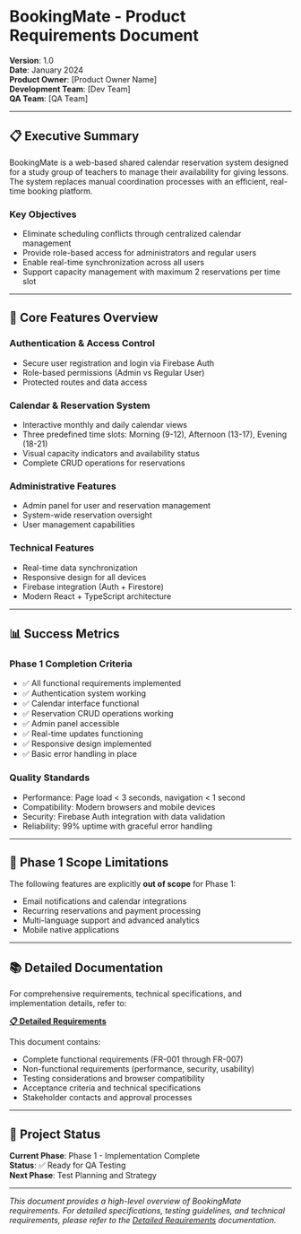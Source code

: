 # BookingMate - Product Requirements Document

**Version**: 1.0  
**Date**: January 2024  
**Product Owner**: [Product Owner Name]  
**Development Team**: [Dev Team]  
**QA Team**: [QA Team]  

---

## 📋 Executive Summary

BookingMate is a web-based shared calendar reservation system designed for a study group of teachers to manage their availability for giving lessons. The system replaces manual coordination processes with an efficient, real-time booking platform.

### Key Objectives
- Eliminate scheduling conflicts through centralized calendar management
- Provide role-based access for administrators and regular users
- Enable real-time synchronization across all users
- Support capacity management with maximum 2 reservations per time slot

---

## 🎯 Core Features Overview

### Authentication & Access Control
- Secure user registration and login via Firebase Auth
- Role-based permissions (Admin vs Regular User)
- Protected routes and data access

### Calendar & Reservation System
- Interactive monthly and daily calendar views
- Three predefined time slots: Morning (9-12), Afternoon (13-17), Evening (18-21)
- Visual capacity indicators and availability status
- Complete CRUD operations for reservations

### Administrative Features
- Admin panel for user and reservation management
- System-wide reservation oversight
- User management capabilities

### Technical Features
- Real-time data synchronization
- Responsive design for all devices
- Firebase integration (Auth + Firestore)
- Modern React + TypeScript architecture

---

## 📊 Success Metrics

### Phase 1 Completion Criteria
- ✅ All functional requirements implemented
- ✅ Authentication system working
- ✅ Calendar interface functional
- ✅ Reservation CRUD operations working
- ✅ Admin panel accessible
- ✅ Real-time updates functioning
- ✅ Responsive design implemented
- ✅ Basic error handling in place

### Quality Standards
- Performance: Page load < 3 seconds, navigation < 1 second
- Compatibility: Modern browsers and mobile devices
- Security: Firebase Auth integration with data validation
- Reliability: 99% uptime with graceful error handling

---

## 🚫 Phase 1 Scope Limitations

The following features are explicitly **out of scope** for Phase 1:
- Email notifications and calendar integrations
- Recurring reservations and payment processing
- Multi-language support and advanced analytics
- Mobile native applications

---

## 📚 Detailed Documentation

For comprehensive requirements, technical specifications, and implementation details, refer to:

**[📋 Detailed Requirements](wiki/DetailedRequirements.md)**

This document contains:
- Complete functional requirements (FR-001 through FR-007)
- Non-functional requirements (performance, security, usability)
- Testing considerations and browser compatibility
- Acceptance criteria and technical specifications
- Stakeholder contacts and approval processes

---

## 🔄 Project Status

**Current Phase**: Phase 1 - Implementation Complete  
**Status**: ✅ Ready for QA Testing  
**Next Phase**: Test Planning and Strategy

---

*This document provides a high-level overview of BookingMate requirements. For detailed specifications, testing guidelines, and technical requirements, please refer to the [Detailed Requirements](wiki/DetailedRequirements.md) documentation.*